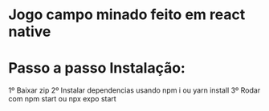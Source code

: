 # Jogo campo minado feito em react native

# Passo a passo Instalação:
1º Baixar zip 
2º Instalar dependencias usando npm i ou yarn install
3º Rodar com npm start ou npx expo start
